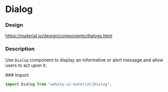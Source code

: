 # Dialog

### Design
<a href="https://material.io/design/components/dialogs.html" target="_blank">https://material.io/design/components/dialogs.html</a>

### Description
Use `Dialog` component to display an informative or alert message and allow users to act upon it.

### Import
```js
import Dialog from "webiny-ui-material/Dialog";
```